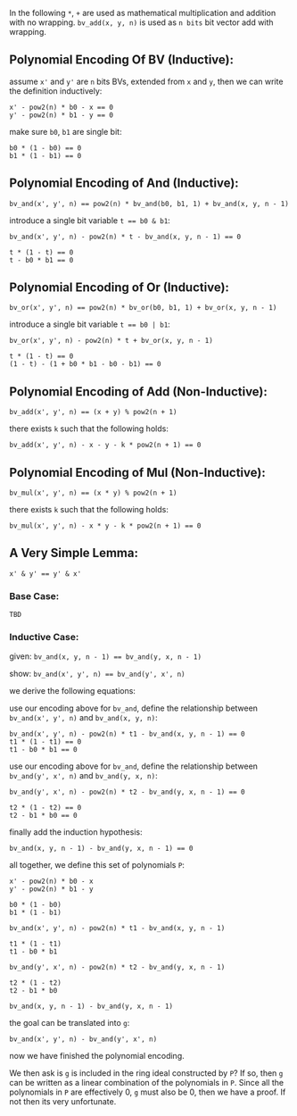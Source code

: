 In the following `*`, `+` are used as mathematical multiplication and addition with no wrapping. `bv_add(x, y, n)` is used as `n bits` bit vector add with wrapping.

## Polynomial Encoding Of BV (Inductive):

assume `x'`	and `y'` are `n` bits BVs, extended from `x` and `y`, then we can write the definition inductively:

	x' - pow2(n) * b0 - x == 0
	y' - pow2(n) * b1 - y == 0

make sure `b0`, `b1` are single bit:

	b0 * (1 - b0) == 0
	b1 * (1 - b1) == 0

## Polynomial Encoding of And (Inductive):

    bv_and(x', y', n) == pow2(n) * bv_and(b0, b1, 1) + bv_and(x, y, n - 1)

introduce a single bit variable `t == b0 & b1`:

	bv_and(x', y', n) - pow2(n) * t - bv_and(x, y, n - 1) == 0

	t * (1 - t) == 0
	t - b0 * b1 == 0

## Polynomial Encoding of Or (Inductive):

    bv_or(x', y', n) == pow2(n) * bv_or(b0, b1, 1) + bv_or(x, y, n - 1)

introduce a single bit variable `t == b0 | b1`:

    bv_or(x', y', n) - pow2(n) * t + bv_or(x, y, n - 1)

	t * (1 - t) == 0
	(1 - t) - (1 + b0 * b1 - b0 - b1) == 0

## Polynomial Encoding of Add (Non-Inductive):

    bv_add(x', y', n) == (x + y) % pow2(n + 1)

there exists `k` such that the following holds:

    bv_add(x', y', n) - x - y - k * pow2(n + 1) == 0

## Polynomial Encoding of Mul (Non-Inductive):

    bv_mul(x', y', n) == (x * y) % pow2(n + 1)

there exists `k` such that the following holds:

    bv_mul(x', y', n) - x * y - k * pow2(n + 1) == 0

## A Very Simple Lemma:

	x' & y' == y' & x'

### Base Case:

	TBD

### Inductive Case:

given: `bv_and(x, y, n - 1) == bv_and(y, x, n - 1)`

show: `bv_and(x', y', n) == bv_and(y', x', n)`

we derive the following equations:

use our encoding above for `bv_and`, define the relationship between `bv_and(x', y', n)` and `bv_and(x, y, n)`:

	bv_and(x', y', n) - pow2(n) * t1 - bv_and(x, y, n - 1) == 0
	t1 * (1 - t1) == 0
	t1 - b0 * b1 == 0

use our encoding above for `bv_and`, define the relationship between `bv_and(y', x', n)` and `bv_and(y, x, n)`:

	bv_and(y', x', n) - pow2(n) * t2 - bv_and(y, x, n - 1) == 0

	t2 * (1 - t2) == 0
	t2 - b1 * b0 == 0

finally add the induction hypothesis:

	bv_and(x, y, n - 1) - bv_and(y, x, n - 1) == 0

all together, we define this set of polynomials `P`:

	x' - pow2(n) * b0 - x
	y' - pow2(n) * b1 - y

	b0 * (1 - b0)
	b1 * (1 - b1)

	bv_and(x', y', n) - pow2(n) * t1 - bv_and(x, y, n - 1)

	t1 * (1 - t1)
	t1 - b0 * b1

	bv_and(y', x', n) - pow2(n) * t2 - bv_and(y, x, n - 1)

	t2 * (1 - t2)
	t2 - b1 * b0

	bv_and(x, y, n - 1) - bv_and(y, x, n - 1)

the goal can be translated into `g`:

	bv_and(x', y', n) - bv_and(y', x', n) 

now we have finished the polynomial encoding. 

We then ask is `g` is included in the ring ideal constructed by `P`? If so, then `g` can be written as a linear combination of the polynomials in `P`. Since all the polynomials in `P` are effectively 0, `g` must also be 0, 
then we have a proof. If not then its very unfortunate. 


